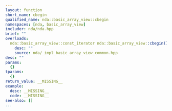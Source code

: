 ```yaml
---
layout: function
short_name: cbegin
qualified_name: nda::basic_array_view::cbegin
namespaces: [nda, basic_array_view]
includer: nda/nda.hpp
brief: ""
overloads:
  nda::basic_array_view::const_iterator nda::basic_array_view::cbegin()  const:
    desc: ""
    source: nda/_impl_basic_array_view_common.hpp
desc: ""
params:
  {}
tparams:
  {}
return_value: __MISSING__
example:
  desc: __MISSING__
  code: __MISSING__
see-also: []
...
```


